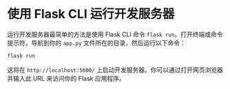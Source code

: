 # 使用 Flask CLI 运行开发服务器

运行开发服务器最简单的方法是使用 Flask CLI 命令 `flask run`。打开终端或命令提示符，导航到你的 `app.py` 文件所在的目录，然后运行以下命令：

```bash
flask run
```

这将在 `http://localhost:5000/` 上启动开发服务器。你可以通过打开网页浏览器并输入此 URL 来访问你的 Flask 应用程序。
